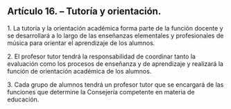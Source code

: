 ## **Artículo 16\. – Tutoría y orientación.**

1\. La tutoría y la orientación académica forma parte de la función docente y se desarrollará a lo largo de las enseñanzas elementales y profesionales de música para orientar el aprendizaje de los alumnos.

2\. El profesor tutor tendrá la responsabilidad de coordinar tanto la evaluación como los procesos de enseñanza y de aprendizaje y realizará la función de orientación académica de los alumnos.

3\. Cada grupo de alumnos tendrá un profesor tutor que se encargará de las funciones que determine la Consejería competente en materia de educación.